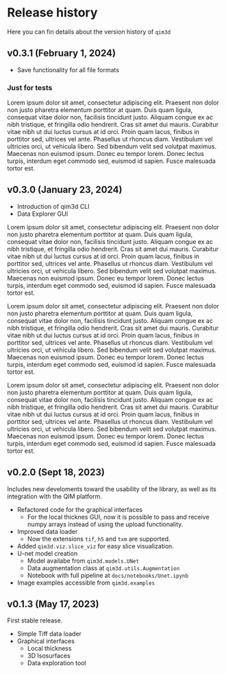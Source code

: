 # Release history
Here you can fin details about the version history of `qim3d`

## v0.3.1 (February 1, 2024)

- Save functionality for all file formats

### Just for tests

Lorem ipsum dolor sit amet, consectetur adipiscing elit. Praesent non dolor non justo pharetra elementum porttitor at quam. Duis quam ligula, consequat vitae dolor non, facilisis tincidunt justo. Aliquam congue ex ac nibh tristique, et fringilla odio hendrerit. Cras sit amet dui mauris. Curabitur vitae nibh ut dui luctus cursus at id orci. Proin quam lacus, finibus in porttitor sed, ultrices vel ante. Phasellus ut rhoncus diam. Vestibulum vel ultricies orci, ut vehicula libero. Sed bibendum velit sed volutpat maximus. Maecenas non euismod ipsum. Donec eu tempor lorem. Donec lectus turpis, interdum eget commodo sed, euismod id sapien. Fusce malesuada tortor est.



## v0.3.0 (January 23, 2024)

- Introduction of qim3d CLI
- Data Explorer GUI

Lorem ipsum dolor sit amet, consectetur adipiscing elit. Praesent non dolor non justo pharetra elementum porttitor at quam. Duis quam ligula, consequat vitae dolor non, facilisis tincidunt justo. Aliquam congue ex ac nibh tristique, et fringilla odio hendrerit. Cras sit amet dui mauris. Curabitur vitae nibh ut dui luctus cursus at id orci. Proin quam lacus, finibus in porttitor sed, ultrices vel ante. Phasellus ut rhoncus diam. Vestibulum vel ultricies orci, ut vehicula libero. Sed bibendum velit sed volutpat maximus. Maecenas non euismod ipsum. Donec eu tempor lorem. Donec lectus turpis, interdum eget commodo sed, euismod id sapien. Fusce malesuada tortor est.

Lorem ipsum dolor sit amet, consectetur adipiscing elit. Praesent non dolor non justo pharetra elementum porttitor at quam. Duis quam ligula, consequat vitae dolor non, facilisis tincidunt justo. Aliquam congue ex ac nibh tristique, et fringilla odio hendrerit. Cras sit amet dui mauris. Curabitur vitae nibh ut dui luctus cursus at id orci. Proin quam lacus, finibus in porttitor sed, ultrices vel ante. Phasellus ut rhoncus diam. Vestibulum vel ultricies orci, ut vehicula libero. Sed bibendum velit sed volutpat maximus. Maecenas non euismod ipsum. Donec eu tempor lorem. Donec lectus turpis, interdum eget commodo sed, euismod id sapien. Fusce malesuada tortor est.

Lorem ipsum dolor sit amet, consectetur adipiscing elit. Praesent non dolor non justo pharetra elementum porttitor at quam. Duis quam ligula, consequat vitae dolor non, facilisis tincidunt justo. Aliquam congue ex ac nibh tristique, et fringilla odio hendrerit. Cras sit amet dui mauris. Curabitur vitae nibh ut dui luctus cursus at id orci. Proin quam lacus, finibus in porttitor sed, ultrices vel ante. Phasellus ut rhoncus diam. Vestibulum vel ultricies orci, ut vehicula libero. Sed bibendum velit sed volutpat maximus. Maecenas non euismod ipsum. Donec eu tempor lorem. Donec lectus turpis, interdum eget commodo sed, euismod id sapien. Fusce malesuada tortor est.


## v0.2.0 (Sept 18, 2023)

Includes new develoments toward the usability of the library, as well as its integration with the QIM platform.

- Refactored code for the graphical interfaces
    - For the local thicknes GUI, now it is possible to pass and receive numpy arrays instead of using the upload functionality.
- Improved data loader
    - Now the extensions `tif`, `h5` and `txm` are supported.
- Added `qim3d.viz.slice_viz` for easy slice visualization.
- U-net model creation
    - Model availabe from `qim3d.models.UNet`
    - Data augmentation class at `qim3d.utils.Augmentation`
    - Notebook with full pipeline at `docs/notebooks/Unet.ipynb`
- Image examples accessible from `qim3d.examples`


## v0.1.3 (May 17, 2023)

First stable release.

- Simple Tiff data loader
- Graphical interfaces
    - Local thickness
    - 3D Isosurfaces
    - Data exploration tool